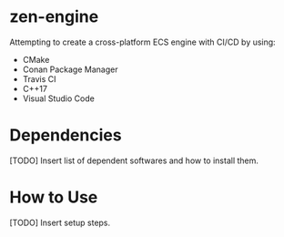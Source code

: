 # zen-engine
Attempting to create a cross-platform ECS engine with CI/CD by using:
- CMake
- Conan Package Manager
- Travis CI
- C++17
- Visual Studio Code

# Dependencies
[TODO] Insert list of dependent softwares and how to install them.

# How to Use
[TODO] Insert setup steps.
